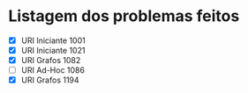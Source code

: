 # Listagem dos problemas feitos

- [x] URI Iniciante 1001
- [x] URI Iniciante 1021
- [x] URI Grafos 1082
- [ ] URI Ad-Hoc 1086
- [x] URI Grafos 1194